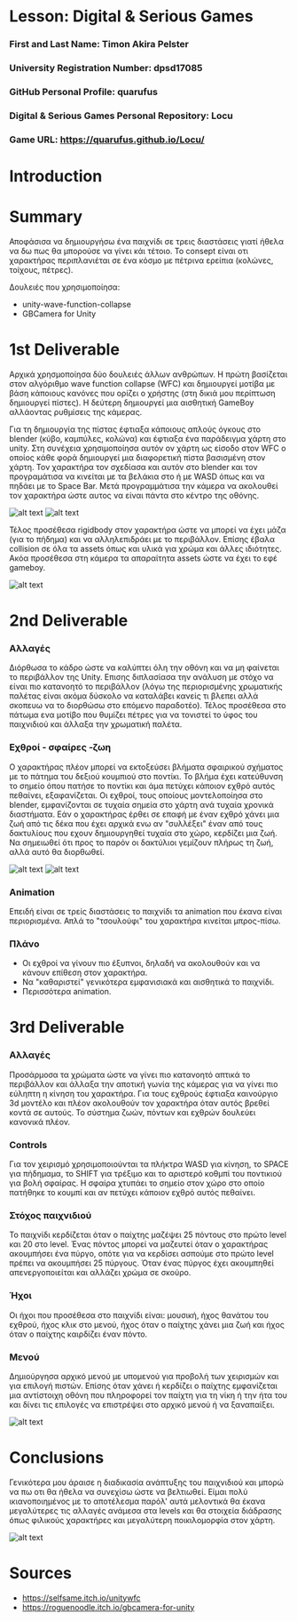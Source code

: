 # Lesson: Digital & Serious Games

### First and Last Name: Timon Akira Pelster
### University Registration Number: dpsd17085
### GitHub Personal Profile: quarufus
### Digital & Serious Games Personal Repository: Locu
### Game URL: https://quarufus.github.io/Locu/

# Introduction


# Summary

Αποφάσισα να δημιουργήσω ένα παιχνίδι σε τρεις διαστάσεις γιατί ήθελα να δω πως θα μπορούσε να γίνει κάι τέτοιο. Το consept είναι οτι χαρακτήρας περιπλανιέται σε ένα κόσμο με πέτρινα ερείπια (κολώνες, τοίχους, πέτρες).

Δουλειές που χρησιμοποίησα:
- unity-wave-function-collapse
- GBCamera for Unity

# 1st Deliverable

Αρχικά χρησμοποίησα δύο δουλειές άλλων ανθρώπων. Η πρώτη βασίζεται στον αλγόριθμο wave function collapse (WFC) και δημιουργεί μοτίβα με βάση κάποιους κανόνες που ορίζει ο χρήστης (στη δικιά μου περίπτωση δημιουργεί πίστες). Η δεύτερη δημιουργεί μια αισθητική GameBoy αλλάοντας ρυθμίσεις της κάμερας.

Για τη δημιουργία της πίστας έφτιαξα κάποιους απλούς όγκους στο blender (κύβο, καμπύλες, κολώνα) και έφτιαξα ένα παράδειγμα χάρτη στο unity. Στη συνέχεια χρησιμοποίησα αυτόν ον χάρτη ως είσοδο στον WFC ο οποίος κάθε φορά δημιουργεί μια διαφορετική πίστα βασισμένη στον χάρτη. Τον χαρακτήρα τον σχεδίασα και αυτόν στο blender και τον προγραμάτισα να κινείται με τα βελάκια στο ή με WASD όπως και να πηδάει με το Space Bar. Μετά προγραμμάτισα την κάμερα να ακολουθεί τον χαρακτήρα ώστε αυτος να είναι πάντα στο κέντρο της οθόνης.

![alt text](https://github.com/quarufus/Locu/blob/main/my_report/images/3.png "")
![alt text](https://github.com/quarufus/Locu/blob/main/my_report/images/4.png "")

Τέλος προσέθεσα rigidbody στον χαρακτήρα ώστε να μπορεί να έχει μάζα (για το πήδημα) και να αλληλεπιδράει με το περιβάλλον. Επίσης έβαλα collision σε όλα τα assets όπως και υλικά για χρώμα και άλλες ιδιότητες. Ακόα προσέθεσα στη κάμερα τα απαραίτητα assets ώστε να έχει το εφέ gameboy.

![alt text](https://github.com/quarufus/Locu/blob/main/my_report/images/1.png "")

# 2nd Deliverable

### Αλλαγές 
Διόρθωσα το κάδρο ώστε να καλύπτει όλη την οθόνη και να μη φαίνεται το περιβάλλον της Unity. Επισης διπλασίασα την ανάλυση με στόχο να είναι πιο κατανοητό το περιβάλλον (λόγω της περιορισμένης χρωματικής παλέτας είναι ακόμα δύσκολο να καταλάβει κανείς τι βλεπει αλλά σκοπευω να το διορθώσω στο επόμενο παραδοτέο). Τέλος προσέθεσα στο πάτωμα ενα μοτίβο που θυμίζει πέτρες για να τονιστεί το ύφος του παιχνιδιού και άλλαξα την χρωματική παλέτα.

### Εχθροί - σφαίρες -ζωη
Ο χαρακτήρας πλέον μπορεί να εκτοξεύσει βλήματα σφαιρικού σχήματος με το πάτημα του δεξιού κουμπιού στο ποντίκι. Το βλήμα έχει κατεύθυνση το σημείο όπου πατήσε το ποντίκι και άμα πετύχει κάποιον εχθρό αυτός πεθαίνει, εξαφανίζεται. Οι εχθροί, τους οποίους μοντελοποίησα στο blender, εμφανίζονται σε τυχαία σημεία στο χάρτη ανά τυχαία χρονικά διαστήματα. Εάν ο χαρακτήρας έρθει σε επαφή με έναν εχθρό χάνει μια ζωή από τις δέκα που έχει αρχικά ενω αν "συλλέξει" έναν από τους δακτυλίους που εχουν δημιουργηθεί τυχαία στο χώρο, κερδίζει μια ζωή. Να σημειωθεί ότι προς το παρόν οι δακτύλιοι γεμίζουν πλήρως τη ζωή, αλλά αυτό θα διορθωθεί.

![alt text](https://github.com/quarufus/Locu/blob/main/my_report/images/ScreenRasin.png "")
![alt text](https://github.com/quarufus/Locu/blob/main/my_report/images/Stone.png "")

### Animation
Επειδή είναι σε τρείς διαστάσεις το παιχνίδι τα animation που έκανα είναι περιορισμένα. Απλά το "τσουλούφι" του χαρακτήρα κινείται μπρος-πίσω.

### Πλάνο 
- Οι εχθροί να γίνουν πιο έξυπνοι, δηλαδή να ακολουθούν και να κάνουν επίθεση στον χαρακτήρα. 
- Να "καθαριστεί" γενικότερα εμφανισιακά και αισθητικά το παιχνίδι.
- Περισσότερα animation.


# 3rd Deliverable 

### Αλλαγές
Προσάρμοσα τα χρώματα ώστε να γίνει πιο κατανοητό απτικά το περιβάλλον και άλλαξα την αποτική γωνία της κάμερας για να γίνει πιο εύληπτη η κίνηση του χαρακτήρα. Για τους εχθρούς έφτιαξα καινούργιο 3d μοντέλο και πλέον ακολουθούν τον χαρακτήρα όταν αυτός βρεθεί κοντά σε αυτούς. Το σύστημα ζωών, πόντων και εχθρών δουλεύει κανονικά πλέον.

### Controls
Για τον χειρισμό χρησιμοποιούνται τα πλήκτρα WASD για κίνηση, το SPACE για πήδημαμα, το SHIFT για τρέξιμο και το αριστερό κοθμπί του ποντικιού για βολή σφαίρας. Η σφαίρα χτυπάει το σημείο στον χώρο στο οποίο πατήθηκε το κουμπί και αν πετύχει κάποιον εχθρό αυτός πεθαίνει.

### Στόχος παιχνιδιού
Το παιχνίδι κερδίζεται όταν ο παίχτης μαζέψει 25 πόντους στο πρώτο level και 20 στο level. Ένας πόντος μπορεί να μαζευτεί όταν ο χαρακτήρας ακουμπήσει ένα πύργο, οπότε για να κερδίσει ασπούμε στο πρώτο level πρέπει να ακουμπήσει 25 πύργους. Όταν ένας πύργος έχει ακουμπηθεί απενεργοποιείται και αλλάζει χρώμα σε σκούρο.

### Ήχοι
Οι ήχοι που προσέθεσα στο παιχνίδι είναι: μουσική, ήχος θανάτου του εχθρού, ήχος κλικ στο μενού, ήχος όταν ο παίχτης χάνει μια ζωή και ήχος όταν ο παίχτης καιρδίζει έναν πόντο.

### Μενού
Δημιούργησα αρχικό μενού με υπομενού για προβολή των χειρισμών και για επιλογή πιστών. Επίσης όταν χάνει ή κερδίζει ο παίχτης εμφανίζεται μια αντίστοιχη οθόνη που πληροφορεί τον παίχτη για τη νίκη ή την ήτα του και δίνει τις επιλογές να επιστρέψει στο αρχικό μενού ή να ξαναπαίξει.

![alt text](https://github.com/quarufus/Locu/blob/main/my_report/images/Menu.png "")

# Conclusions
Γενικότερα μου άραισε η διαδικασία ανάπτυξης του παιχνιδιού και μπορώ να πω οτι θα ήθελα να συνεχίσω ώστε να βελτιωθεί. Είμαι πολύ ικιανοποιημένος με το αποτέλεσμα παρόλ' αυτά μελοντικά θα έκανα μεγαλύτερες τις αλλαγές ανάμεσα στα levels και θα στοιχεία διάδρασης όπως φιλικούς χαρακτήρες και μεγαλύτερη ποικιλομορφία στον χάρτη.

![alt text](https://github.com/quarufus/Locu/blob/main/my_report/images/Final.png "")

# Sources
- https://selfsame.itch.io/unitywfc
- https://roguenoodle.itch.io/gbcamera-for-unity
